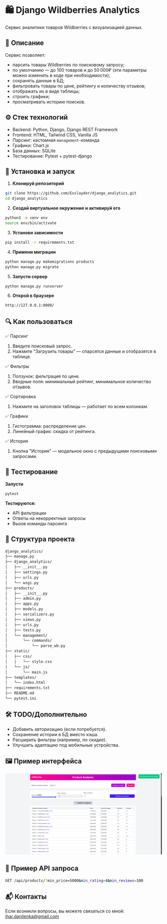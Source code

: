 # 🛍️ Django Wildberries Analytics

Cервис аналитики товаров Wildberries с визуализацией данных.

## 📌 Описание

Сервис позволяет:
- парсить товары Wildberries по поисковому запросу; 
- по умолчанию — до 100 товаров и до 50 000₽ (эти параметры можно изменить в коде при необходимости);
- сохранять данные в БД;
- фильтровать товары по цене, рейтингу и количеству отзывов;
- отображать их в виде таблицы;
- строить графики;
- просматривать историю поисков.


## ⚙️ Стек технологий

- Backend: Python, Django, Django REST Framework
- Frontend: HTML, Tailwind CSS, Vanilla JS
- Парсинг: кастомная `management`-команда
- Графики: Chart.js
- База данных: SQLite
- Тестирование: Pytest + pytest-django


## 🧩 Установка и запуск

1. **Клонируй репозиторий**
```bash
git clone https://github.com/Exslayder/django_analytics.git
cd django_analytics
```
2. **Создай виртуальное окружение и активируй его**
```bash
python3 -m venv env
source env/bin/activate
```
3. **Установи зависимости**
```bash
pip install -r requirements.txt
```
4. **Примени миграции**
```bash
python manage.py makemigrations products
python manage.py migrate
```
5. **Запусти сервер**
```bash
python manage.py runserver
```
6. **Открой в браузере**
```bash
http://127.0.0.1:8000/
```


## 🔍 Как пользоваться

✅ Парсинг
1. Введите поисковый запрос.
2. Нажмите “Загрузить товары” — спарсятся данные и отобразятся в таблице.

✅ Фильтры
1. Ползунок: фильтрация по цене.
2. Вводные поля: минимальный рейтинг, минимальное количество отзывов.

✅ Сортировка
1. Нажмите на заголовок таблицы — работает по всем колонкам.

✅ Графики
1. Гистограмма: распределение цен.
2. Линейный график: скидка от рейтинга.

✅ История
1. Кнопка "История" — модальное окно с предыдущими поисковыми запросами.


## 🧪 Тестирование
**Запусти**
```bash
pytest
```
**Тестируются:**
- API фильтрации
- Ответы на некорректные запросы
- Вызов команды парсинга

## 📁 Структура проекта
```bash
django_analytics/
├── manage.py
├── django_analytics/
│   ├── __init__.py
│   ├── settings.py
│   ├── urls.py
│   └── wsgi.py
├── products/
│   ├── __init__.py
│   ├── admin.py
│   ├── apps.py
│   ├── models.py
│   ├── serializers.py
│   ├── views.py
│   ├── urls.py
│   ├── tests.py
│   └── management/
│       └── commands/
│           └── parse_wb.py
├── static/
│   ├── css/
│   │   └── style.css
│   └── js/
│       └── main.js
├── templates/
│   └── index.html
├── requirements.txt
├── README.md
└── pytest.ini

```

## 🛠 TODO/Дополнительно
- Добавить авторизацию (если потребуется).
- Сохранение истории в БД вместо кэша.
- Расширить фильтры (например, по скидке).
- Улучшить адаптацию под мобильные устройства.

## 🖼️ Пример интерфейса

![Пример интерфейса](img/example.png)

## 🧾 Пример API запроса
```bash
GET /api/products/?min_price=5000&min_rating=4&min_reviews=100
```

## 📬 Контакты
Если возникли вопросы, вы можете связаться со мной: ihar.danilenka@gmail.com
